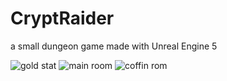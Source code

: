 # CryptRaider
 a small dungeon game made with Unreal Engine 5
 
 
![gold stat](https://user-images.githubusercontent.com/74920170/229308942-98679b53-cd2a-40f4-9277-f66d6215f5bf.png)
![main room](https://user-images.githubusercontent.com/74920170/229308950-a7bfd3cd-f9e1-4ad7-ba4f-6a5707354a4f.png)
![coffin rom](https://user-images.githubusercontent.com/74920170/229308952-e6ba31c8-a591-4ab9-a627-59cda43f2c99.png)
